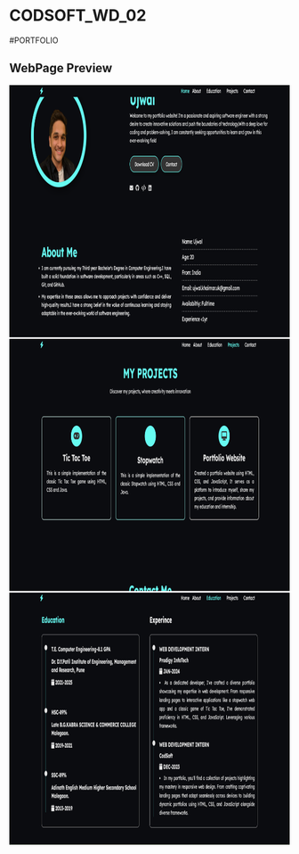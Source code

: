 # CODSOFT_WD_02
#PORTFOLIO
<h2>WebPage Preview</h2>
<img src="files/WP1.png"  width="960" height="452">
<img src="files/WP2.png"  width="960" height="452">
<img src="files/WP3.png"  width="960" height="452">
